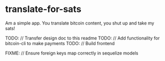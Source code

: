 # translate-for-sats
Am a simple app. You translate bitcoin content, you shut up and take my sats!

TODO: // Transfer design doc to this readme
TODO: // Add functionality for bitcoin-cli to make payments
TODO: // Build frontend

FIXME: // Ensure foreign keys map correctly in sequelize models
